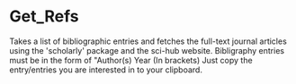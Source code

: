 # Get_Refs
Takes a list of bibliographic entries and fetches the full-text journal articles using the 'scholarly' package and the sci-hub website.
Bibligraphy entries must be in the form of "Author(s) Year (In brackets)
Just copy the entry/entries you are interested in to your clipboard.
